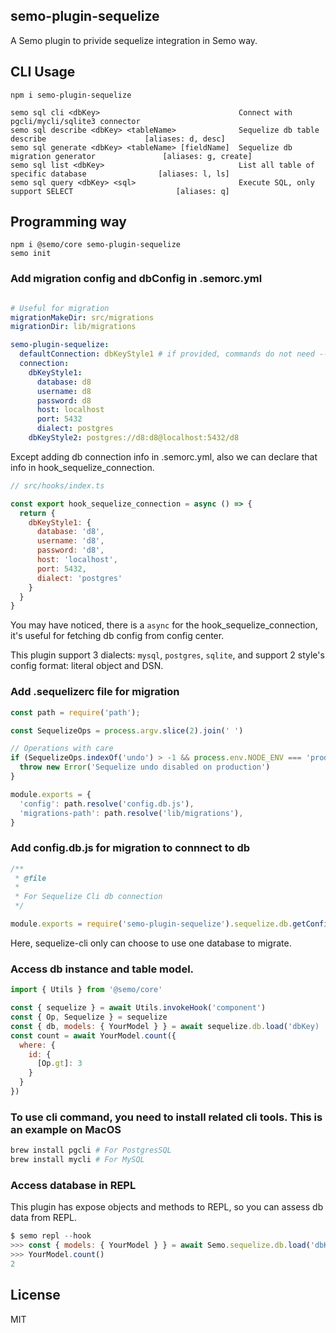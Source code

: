semo-plugin-sequelize
------------------------

A Semo plugin to privide sequelize integration in Semo way.

## CLI Usage

```
npm i semo-plugin-sequelize

semo sql cli <dbKey>                               Connect with pgcli/mycli/sqlite3 connector
semo sql describe <dbKey> <tableName>              Sequelize db table describe                      [aliases: d, desc]
semo sql generate <dbKey> <tableName> [fieldName]  Sequelize db migration generator               [aliases: g, create]
semo sql list <dbKey>                              List all table of specific database                [aliases: l, ls]
semo sql query <dbKey> <sql>                       Execute SQL, only support SELECT                       [aliases: q]
```

## Programming way

```
npm i @semo/core semo-plugin-sequelize
semo init
```

### Add migration config and dbConfig in .semorc.yml

```yml

# Useful for migration
migrationMakeDir: src/migrations
migrationDir: lib/migrations

semo-plugin-sequelize:
  defaultConnection: dbKeyStyle1 # if provided, commands do not need --db-key
  connection:
    dbKeyStyle1:
      database: d8
      username: d8
      password: d8
      host: localhost
      port: 5432
      dialect: postgres
    dbKeyStyle2: postgres://d8:d8@localhost:5432/d8
```

Except adding db connection info in .semorc.yml, also we can declare that info in hook_sequelize_connection.

```js
// src/hooks/index.ts

const export hook_sequelize_connection = async () => {
  return {
    dbKeyStyle1: {
      database: 'd8',
      username: 'd8',
      password: 'd8',
      host: 'localhost',
      port: 5432,
      dialect: 'postgres'
    }
  }
}
```

You may have noticed, there is a `async` for the hook_sequelize_connection, it's useful for fetching db config from config center.

This plugin support 3 dialects: `mysql`, `postgres`, `sqlite`, and support 2 style's config format: literal object and DSN.

### Add .sequelizerc file for migration

```js
const path = require('path');

const SequelizeOps = process.argv.slice(2).join(' ')

// Operations with care
if (SequelizeOps.indexOf('undo') > -1 && process.env.NODE_ENV === 'production') {
  throw new Error('Sequelize undo disabled on production')
}

module.exports = {
  'config': path.resolve('config.db.js'),
  'migrations-path': path.resolve('lib/migrations'),
}
```

### Add config.db.js for migration to connnect to db

```js
/**
 * @file
 *
 * For Sequelize Cli db connection
 */

module.exports = require('semo-plugin-sequelize').sequelize.db.getConfig('dbKey')
```

Here, sequelize-cli only can choose to use one database to migrate.

### Access db instance and table model.

```js
import { Utils } from '@semo/core'

const { sequelize } = await Utils.invokeHook('component')
const { Op, Sequelize } = sequelize
const { db, models: { YourModel } } = await sequelize.db.load('dbKey)
const count = await YourModel.count({
  where: {
    id: {
      [Op.gt]: 3
    }
  }
})
```

### To use cli command, you need to install related cli tools. This is an example on MacOS

```sh
brew install pgcli # For PostgresSQL
brew install mycli # For MySQL
```

### Access database in REPL

This plugin has expose objects and methods to REPL, so you can assess db data from REPL.

```js
$ semo repl --hook
>>> const { models: { YourModel } } = await Semo.sequelize.db.load('dbKey')
>>> YourModel.count()
2
```

## License

MIT


